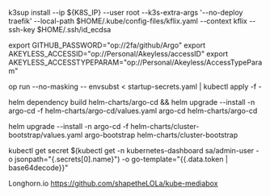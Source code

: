 k3sup install --ip ${K8S_IP} --user root --k3s-extra-args '--no-deploy traefik' --local-path $HOME/.kube/config-files/kflix.yaml --context kflix --ssh-key $HOME/.ssh/id_ecdsa

export GITHUB_PASSWORD="op://2fa/github/Argo"
export AKEYLESS_ACCESSID="op://Personal/Akeyless/accessID"
export AKEYLESS_ACCESSTYPEPARAM="op://Personal/Akeyless/AccessTypeParam"

op run --no-masking -- envsubst < startup-secrets.yaml | kubectl apply -f -

helm dependency build helm-charts/argo-cd && helm upgrade --install -n argo-cd -f helm-charts/argo-cd/values.yaml argo-cd helm-charts/argo-cd

helm upgrade --install -n argo-cd -f helm-charts/cluster-bootstrap/values.yaml argo-bootstrap helm-charts/cluster-bootstrap












kubectl get secret $(kubectl get -n kubernetes-dashboard sa/admin-user -o jsonpath="{.secrets[0].name}") -o go-template="{{.data.token | base64decode}}"




Longhorn.io
https://github.com/shapetheLOLa/kube-mediabox
